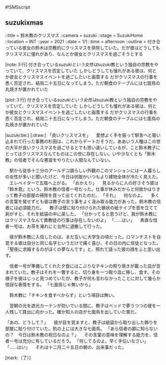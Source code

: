 #!SMSscript

## suzukixmas

::title = 鈴木教のクリスマス
::camera = suzuki
::stage = SuzukiHome
::location = INT
::year = 2021
::date = 1/1
::time = afternoon
::outline = 付き合っている彼女の鈴木は宗教的にクリスマスを排除していた。だが彼はどうしてもクリスマスに憧れがあり、なんとか彼女とクリスマスを過ごそうとする

[note:３行]
付き合っている$suzukiという女性は$suzuki教という独自の宗教をやっていて、クリスマスを否定していた
しかしどうしても憧れがある彼は、何とか彼女とクリスマスイベントを過ごしたいと画策する
だがクリスマスの行事を悉く否定され、結局二十五日になってしまう。ただ朝食のテーブルには七面鳥の丸焼きが置かれていた

[plot:３行]
付き合っている$suzukiという女性は$suzuki教という独自の宗教をやっていて、クリスマスを否定していた
しかしどうしても憧れがある彼は、何とか彼女とクリスマスイベントを過ごしたいと画策する
だがクリスマスの行事を悉く否定され、結局二十五日になってしまう。ただ朝食のテーブルには七面鳥の丸焼きが置かれていた

[suzuki:be:]
[:draw:]
「良いクリスマスを」
　愛想よく手を振って駅舎へと吸い込まれて行った事務の杉田は、これからデートだそうだ。ああいう人種はこの世の大半が良いクリスマスを過ごせるとでも思い違いしているが、こと鈴木教子にとってはクリスマスなんてものはこの世に存在しない。いや少なくとも「鈴木教」の信者でそんな悪習をやりたい人間なんていない。

　駅から徒歩十三分のアールデコ調らしい外観のこのマンションには一人暮らしの女性が多いと聞いたけど、今日は何故かいつもより建物全体が冷たく見えた。
　エレベイターで五階へ上がる。
「おかえり」
　見るからに人の好さそう彼は「鈴木君」という。鈴木教の信者一号だった。仕事が休みだからと何故かはりきって教子の部屋の掃除を買って出てくれたのだ。
「それ」
　何なのよ。
　多くの言葉を発せずとも彼は教子の言う事をよく汲み取る能力があった。鈴木教の信者には必須能力だ。
　教子は壁に貼り付けられた鎖状の紙テイプを音を立てて剥がすと、それを紙袋の中に戻した。
「分かってると思うけど、我が鈴木教にはクリスマスなんて異教徒の行事は存在しないのよ」
「……はい」
　素直な信者一号は、お茶を淹れにと台所に退散して行った。

　彼が鈴木教に入信したのは、まだ互いに大学生の頃だった。ロマンチストを自覚する彼は自分と同じ名字というだけで痛く喜び、その日の内に信徒となった。「聖夜に求婚するのがぼくの夢なんです」と、照れて語った彼の顔をふと思い出す。

　信者一号が準備してくれた夕食にはこぶりなチキンの照り焼きが載った皿が含まれていた。教子はそれを一瞥すると、切り身を一つ取り皿に移し、食す。その様子を彼はじっと見つめていたが、教子が何も言わなかったことに対して幾らか怪訝な表情をする。
「七面鳥じゃ無いから」

　鈴木教に「チキンを食すべからず」という項目は無い。

　翌朝の光を遮光カーテンが防いでいる間に、教子はベッドで夢うつつの彼を一人残して買出に向かった。確か知人の店が七面鳥を出していた筈だ。

「あの、どうして？」
　彼が目を覚ますと、教子は紙袋から取り出した飾りを部屋に貼り付けていた。机の上には大きな七面鳥。
「あら信者の癖に知らないの？　今日は鈴木教の祝日なのよ？」
　その言葉の意味を理解する能力を、信者一号は充分に有しているだろう。
「何してるのよ。早く手伝いなさい」
「……はい」
　それは十二月二十五日の朝の、出来事だった。

[mark:（了）]
